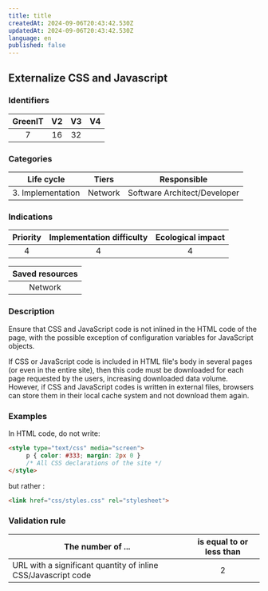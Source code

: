 ```yaml
---
title: title
createdAt: 2024-09-06T20:43:42.530Z
updatedAt: 2024-09-06T20:43:42.530Z
language: en
published: false
---
```

## Externalize CSS and Javascript

### Identifiers

| GreenIT |  V2  |  V3  |  V4  |
|:-------:|:----:|:----:|:----:|
|  7    | 16  | 32  |      |

### Categories

| Life cycle |  Tiers  |  Responsible  |
|:---------:|:----:|:----:|
| 3. Implementation | Network | Software Architect/Developer |

### Indications

| Priority |      Implementation difficulty       |  Ecological impact    |
|:-------------------:|:-------------------------:|:---------------------:|
| 4 | 4 | 4 |

|Saved resources                                    |
|:----------------------------------------------------------:|
|  Network  |

### Description

Ensure that CSS and JavaScript code is not inlined in the HTML code of the page, with the possible exception of 
configuration variables for JavaScript objects.

If CSS or JavaScript code is included in HTML file's body in several pages (or even in the entire site), 
then this code must be downloaded for each page requested by the users, increasing downloaded data volume.
However, if CSS and JavaScript codes is written in external files,
browsers can store them in their local cache system and not download them again.

### Examples
In HTML code, do not write:
```html
<style type="text/css" media="screen">
     p { color: #333; margin: 2px 0 }
     /* All CSS declarations of the site */
</style>
```

but rather :
```html
<link href="css/styles.css" rel="stylesheet">
```



### Validation rule

| The number of ...                                               | is equal to or less than | 
|-----------------------------------------------------------------|:------------------------:|
| URL with a significant quantity of inline CSS/Javascript code   |            2             |
